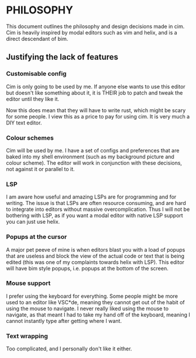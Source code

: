 # PHILOSOPHY

This document outlines the philosophy and design decisions made in cim.
Cim is heavily inspired by modal editors such as vim and helix, and is a direct
descendant of bim.

## Justifying the lack of features

### Customisable config

Cim is only going to be used by me. If anyone else wants to use this editor but
doesn't like something about it, it is THEIR job to patch and tweak the editor
until they like it.

Now this does mean that they will have to write rust, which might be scary for
some people. I view this as a price to pay for using cim. It is very much a DIY
text editor.

### Colour schemes

Cim will be used by me. I have a set of configs and preferences that are baked
into my shell environment (such as my background picture and colour scheme). The
editor will work in conjunction with these decisions, not against it or parallel
to it.

### LSP

I am aware how useful and amazing LSPs are for programming and for writing. The
issue is that LSPs are often resource consuming, and are hard to integrate into
editors without massive overcomplication. Thus I will not be bothering with LSP,
as if you want a modal editor with native LSP support you can just use helix.

### Popups at the cursor

A major pet peeve of mine is when editors blast you with a load of popups that
are useless and block the view of the actual code or text that is being edited
(this was one of my complaints towards helix with LSP). This editor will have
bim style popups, i.e. popups at the bottom of the screen.

### Mouse support

I prefer using the keyboard for everything. Some people might be more used to
an editor like VSC*de, meaning they cannot get out of the habit of using the
mouse to navigate. I never really liked using the mouse to navigate, as that
meant I had to take my hand off of the keyboard, meaning I cannot instantly type
after getting where I want.

### Text wrapping

Too complicated, and I personally don't like it either.
